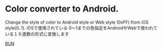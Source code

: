 # Color converter to Android. 
Change the style of color to Android style or Web style (0xFF) from iOS style(0..1).
iOSで使用されている 0〜1までの色指定をAndroidやWebで使われている１６進数の形式に変換します

[RUN](https://kenz.github.io/color_converter_to_android/)
